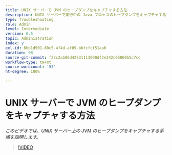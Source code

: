 ```yaml
---
title: UNIX サーバーで JVM のヒープダンプをキャプチャする方法
description: UNIX サーバーで実行中の Java プロセスのヒープダンプをキャプチャする方法
type: Troubleshooting
role: Admin
level: Intermediate
version: 6.5
topic: Administration
index: y
exl-id: 6bb1d501-80c5-4f4d-af09-bbfcfcf51aa6
duration: 98
source-git-commit: f23c2ab86d42531113690df2e342c65060b5c7cd
workflow-type: tm+mt
source-wordcount: '53'
ht-degree: 100%

---
```


# UNIX サーバーで JVM のヒープダンプをキャプチャする方法

*このビデオでは、UNIX サーバー上の JVM のヒープダンプをキャプチャする手順を説明します。*

>[!VIDEO](https://video.tv.adobe.com/v/335489?quality=12&learn=on)
